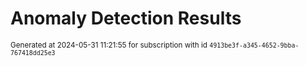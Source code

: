 # Anomaly Detection Results


<sup>Generated at 2024-05-31 11:21:55 for subscription with id `4913be3f-a345-4652-9bba-767418dd25e3`</sup>
